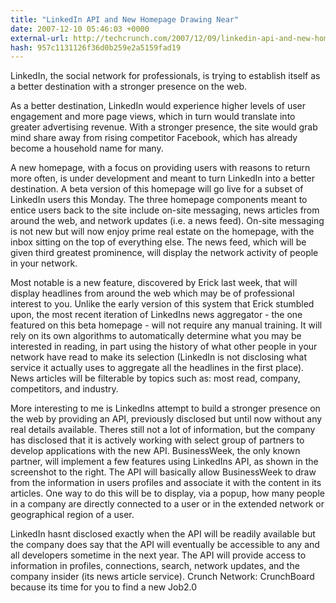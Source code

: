 ```yaml
---
title: "LinkedIn API and New Homepage Drawing Near"
date: 2007-12-10 05:46:03 +0000
external-url: http://techcrunch.com/2007/12/09/linkedin-api-and-new-homepage-drawing-near/
hash: 957c1131126f36d0b259e2a5159fad19
---
```


LinkedIn, the social network for professionals, is trying to establish itself as a better destination with a stronger presence on the web. 

As a better destination, LinkedIn would experience higher levels of user engagement and more page views, which in turn would translate into greater advertising revenue. With a stronger presence, the site would grab mind share away from rising competitor Facebook, which has already become a household name for many.



A new homepage, with a focus on providing users with reasons to return more often, is under development and meant to turn LinkedIn into a better destination. A beta version of this homepage will go live for a subset of LinkedIn users this Monday. The three homepage components meant to entice users back to the site include on-site messaging, news articles from around the web, and network updates (i.e. a news feed). On-site messaging is not new but will now enjoy prime real estate on the homepage, with the inbox sitting on the top of everything else. The news feed, which will be given third greatest prominence, will display the network activity of people in your network.

Most notable is a new feature, discovered by Erick last week, that will display headlines from around the web which may be of professional interest to you. Unlike the early version of this system that Erick stumbled upon, the most recent iteration of LinkedIns news aggregator - the one featured on this beta homepage - will not require any manual training. It will rely on its own algorithms to automatically determine what you may be interested in reading, in part using the history of what other people in your network have read to make its selection (LinkedIn is not disclosing what service it actually uses to aggregate all the headlines in the first place). News articles will be filterable by topics such as: most read, company, competitors, and industry.



More interesting to me is LinkedIns attempt to build a stronger presence on the web by providing an API, previously disclosed but until now without any real details available. Theres still not a lot of information, but the company has disclosed that it is actively working with select group of partners to develop applications with the new API. BusinessWeek, the only known partner, will implement a few features using LinkedIns API, as shown in the screenshot to the right. The API will basically allow BusinessWeek to draw from the information in users profiles and associate it with the content in its articles. One way to do this will be to display, via a popup, how many people in a company are directly connected to a user or in the extended network or geographical region of a user.

LinkedIn hasnt disclosed exactly when the API will be readily available but the company does say that the API will eventually be accessible to any and all developers sometime in the next year. The API will provide access to information in profiles, connections, search, network updates, and the company insider (its news article service).
Crunch Network:  CrunchBoard because its time for you to find a new Job2.0
